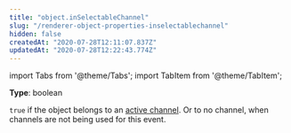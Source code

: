 ```yaml
---
title: "object.inSelectableChannel"
slug: "/renderer-object-properties-inselectablechannel"
hidden: false
createdAt: "2020-07-28T12:11:07.837Z"
updatedAt: "2020-07-28T12:22:43.774Z"
---
```


import Tabs from '@theme/Tabs';
import TabItem from '@theme/TabItem';

**Type**: boolean  

`true` if the object belongs to an [active channel](/docs/renderer-config-channels). Or to no channel, when channels are not being used for this event.
